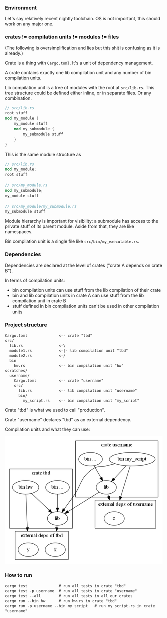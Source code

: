 ### Environment

Let's say relatively recent nightly toolchain.
OS is not important, this should work on any major one.

### crates != compilation units != modules != files

(The following is oversimplification and lies but this shit is confusing as it is already.)

Crate is a thing with `Cargo.toml`. It's a unit of dependency management.

A crate contains exactly one lib compilation unit and any number of bin compilation units.

Lib compilation unit is a tree of modules with the root at `src/lib.rs`.
This tree structure could be defined either inline, or in separate files. Or any combination.
```rust
// src/lib.rs
root stuff
mod my_module {
    my_module stuff
    mod my_submodule {
        my_submodule stuff
    }
}
```
This is the same module structure as
```rust
// src/lib.rs
mod my_module;
root stuff

// src/my_module.rs
mod my_submodule;
my_module stuff

// src/my_module/my_submodule.rs
my_submodule stuff
```

Module hierarchy is important for visibility: a submodule has access to the private stuff of its parent module. Aside from that, they are like namespaces.

Bin compilation unit is a single file like `src/bin/my_executable.rs`.

### Dependencies

Dependencies are declared at the level of crates ("crate A depends on crate B").

In terms of compilation units:

 * bin compilation units can use stuff from the lib compilation of their crate
 * bin and lib compilation units in crate A can use stuff from the lib compilation unit in crate B
 * stuff defined in bin compilation units can't be used in other compilation units

### Project structure

```
Cargo.toml              <-- crate "tbd"
src/
  lib.rs                <-\
  module1.rs            <-|- lib compilation unit "tbd"
  module2.rs            <-/
  bin
    hw.rs               <-- bin compilation unit "hw"
scratches/
  username/
    Cargo.toml          <-- crate "username"
    src/
      lib.rs            <-- lib compilation unit "username"
      bin/
        my_script.rs    <-- bin compilation unit "my_script"
```

Crate "tbd" is what we used to call "production".

Crate "username" declares "tbd" as an external dependency.

Compilation units and what they can use:
<!--
To update, run
    dot compilation_untis.dot -Tpng -o compilation_units.png
-->
![mess](compilation_units.png)

### How to run

```
cargo test              # run all tests in crate "tbd"
cargo test -p username  # run all tests in crate "username"
cargo test --all        # run all tests in all our crates
cargo run --bin hw      # run hw.rs in crate "tbd"
cargo run -p username --bin my_script   # run my_script.rs in crate "username"
```
